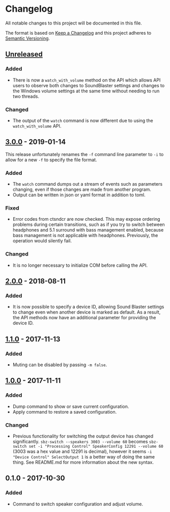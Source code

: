 # Changelog
All notable changes to this project will be documented in this file.

The format is based on [Keep a Changelog](http://keepachangelog.com/en/1.0.0/)
and this project adheres to [Semantic Versioning](http://semver.org/spec/v2.0.0.html).

## [Unreleased]

### Added
- There is now a `watch_with_volume` method on the API which allows API users to observe both changes to SoundBlaster settings and changes to the Windows volume settings at the same time without needing to run two threads.

### Changed
- The output of the `watch` command is now different due to using the `watch_with_volume` API.

## [3.0.0] - 2019-01-14

This release unfortunately renames the `-f` command line parameter to `-i` to allow for a new `-f` to specify the file format.

### Added
- The `watch` command dumps out a stream of events such as parameters changing, even if those changes are made from another program.
- Output can be written in json or yaml format in addition to toml.

### Fixed
- Error codes from ctsndcr are now checked. This may expose ordering problems during certain transitions, such as if you try to switch between headphones and 5.1 surround with bass management enabled, because bass management is not applicable with headphones. Previously, the operation would silently fail.

### Changed
- It is no longer necessary to initialize COM before calling the API.

## [2.0.0] - 2018-08-11
### Added
- It is now possible to specify a device ID, allowing Sound Blaster settings to change even when another device is marked as default. As a result, the API methods now have an additional parameter for providing the device ID.

## [1.1.0] - 2017-11-13
### Added
- Muting can be disabled by passing `-m false`.

## [1.0.0] - 2017-11-11
### Added
- Dump command to show or save current configuration.
- Apply command to restore a saved configuration.

### Changed
- Previous functionality for switching the output device has changed significantly. `sbz-switch --speakers 3003 --volume 60` becomes `sbz-switch set -i "Processing Control" SpeakerConfig 12291 --volume 60` (3003 was a hex value and 12291 is decimal), however it seems `-i "Device Control" SelectOutput 1` is a better way of doing the same thing. See README.md for more information about the new syntax.

## 0.1.0 - 2017-10-30
### Added
- Command to switch speaker configuration and adjust volume.

[Unreleased]: https://github.com/mdonoughe/sbz-switch/compare/v3.0.0...HEAD
[3.0.0]: https://github.com/mdonoughe/sbz-switch/compare/v2.0.0...v3.0.0
[2.0.0]: https://github.com/mdonoughe/sbz-switch/compare/v1.1.0...v2.0.0
[1.1.0]: https://github.com/mdonoughe/sbz-switch/compare/v1.0.0...v1.1.0
[1.0.0]: https://github.com/mdonoughe/sbz-switch/compare/v0.1.0...v1.0.0
